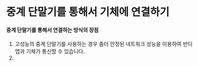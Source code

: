 # 중계 단말기를 통해서 기체에 연결하기

#### 중계 단말기를 통해서 연결하는 방식의 장점
1. 고성능의 중계 단말기를 사용하는 경우 좀더 안정된 네트워크 성능을 이용하여 반디 앱과 기체가 통신할 수 있습니다.
1. 